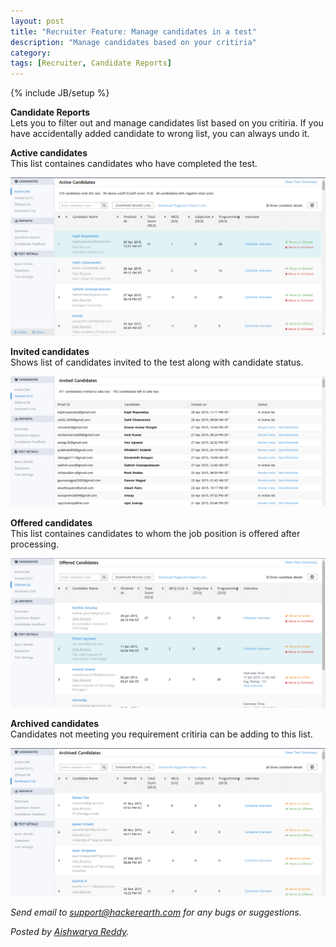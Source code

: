 ```yaml
---
layout: post
title: "Recruiter Feature: Manage candidates in a test"
description: "Manage candidates based on your critiria"
category:
tags: [Recruiter, Candidate Reports]
---
```

{% include JB/setup %}

**Candidate Reports**
<br>Lets you to filter out and manage candidates list based on you critiria. If you have accidentally added
candidate to wrong list, you can always undo it.

**Active candidates**
<br>This list containes candidates who have completed the test.

<img src="/images/active-candidates.png" />

**Invited candidates**
<br>Shows list of candidates invited to the test along with candidate status.

<img src="/images/invited-candidates.png" />

**Offered candidates**
<br>This list containes candidates to whom the job position is offered after processing. 

<img src="/images/offered-candidates.png" />

**Archived candidates**
<br>Candidates not meeting you requirement critiria can be adding to this list.

<img src="/images/archived-candidates.png" />


*Send email to support@hackerearth.com for any bugs or suggestions.*

*Posted by [Aishwarya Reddy](http://hck.re/areddy).*